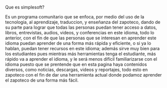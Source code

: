 Que es simplesoft?

Es un programa comunitario que se enfoca, por medio del uso de la tecnologia, al aprendizaje, traduccion, y enseñanza del zapoteco, dando de su parte para lograr que todas las personas puedan tener acceso a datos, libros, entrevistas, audios, videos, y conferencias en este idioma, todo lo anterior, con el fin de que las personas que se interesan en aprender este idioma puedan aprender de una forma más rápida y eficiente, o si ya lo hablan, puedan tener recursos en este idioma; además sirve muy bien para los estudiantes pues mientras más herramientas tenga el estudiante, más rápido va a aprender el idioma, y le será menos difícil familiarizarse con el idioma puesto que se prentende que en esta pagina haya contenidos diversos, como noticias, descargas, videos y reportajes, todo esto en zapoteco con el fin de dar una herramienta actual donde podamoz aprender el zapoteco de una forma más fácil.